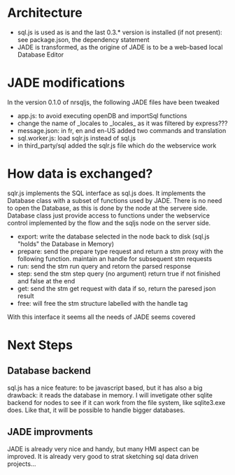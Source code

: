 # Architecture
* sql.js is used as is and the last 0.3.* version is installed (if not present): see package.json, the dependency statement
* JADE is transformed, as the origine of JADE is to be a web-based local Database Editor

# JADE modifications
In the version 0.1.0 of nrsqljs, the following JADE files have been tweaked
* app.js: to avoid executing openDB and importSql functions
* change the name of &#95;locales to &#95;locales&#95; as it was filtered by express???
* message.json: in fr, en and en-US added two commands and translation
* sql.worker.js: load sqlr.js instead of sql.js
* in third_party/sql added the sqlr.js file which do the webservice work

# How data is exchanged?
sqlr.js implements the SQL interface as sql.js does. It implements the Database class with a subset of functions used by JADE.
There is no need to open the Database, as this is done by the node at the servere side. Database class just provide access to functions under the webservice control implemented by the flow and the sqljs node on the server side.
* export: write the database selected in the node back to disk (sql.js "holds" the Database in Memory)
* prepare: send the prepare type request and return a stm proxy with the following function. maintain an handle for subsequent stm requests
 * run: send the stm run query and retorn the parsed response
 * step: send the stm step query (no argument) return true if not finished and false at the end
 * get: send the stm get request with data if so, return the paresed json result
 * free: will free the stm structure labelled with the handle tag
 
 With this interface it seems all the needs of JADE seems covered
 
 # Next Steps
 ## Database backend
 sql.js has a nice feature: to be javascript based, but it has also a big drawback: it reads the database in memory.
 I will invetigate other sqlite backend for nodes to see if it can work from the file system, like sqlite3.exe does.
 Like that, it will be possible to handle bigger databases.
 ## JADE improvments
 JADE is already very nice and handy, but many HMI aspect can be improved. It is already very good to strat sketching sql data  driven projects... 



